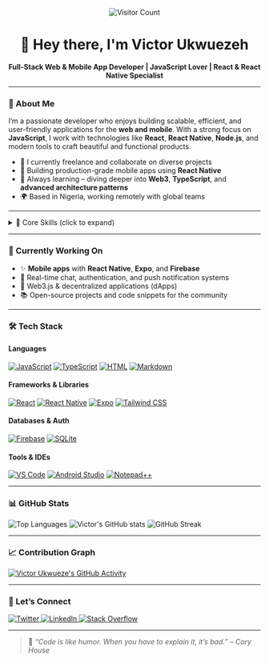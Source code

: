 <p align="center">
  <img src="https://api.visitorbadge.io/api/visitors?path=https%3A%2F%2Fgithub.com%2Fvictorvi007%2Fvictorvi007&label=Visitors&labelColor=%230109b6&countColor=%232ccce4" alt="Visitor Count" />
</p>

<h1 align="center">👋 Hey there, I'm Victor Ukwuezeh</h1>

<p align="center">
  <b>Full-Stack Web & Mobile App Developer | JavaScript Lover | React & React Native Specialist</b>
</p>

---

### 🚀 About Me

I’m a passionate developer who enjoys building scalable, efficient, and user-friendly applications for the **web and mobile**. With a strong focus on **JavaScript**, I work with technologies like **React**, **React Native**, **Node.js**, and modern tools to craft beautiful and functional products.

- 💼 I currently freelance and collaborate on diverse projects
- 📱 Building production-grade mobile apps using **React Native**
- 🧠 Always learning – diving deeper into **Web3**, **TypeScript**, and **advanced architecture patterns**
- 🌍 Based in Nigeria, working remotely with global teams

---

<details>
<summary>🧰 Core Skills (click to expand)</summary>

- 🔧 Web & mobile app development (React, React Native, Expo)
- 🔙 REST & GraphQL API development (Node.js, Express, Laravel)
- 📱 Mobile UI/UX Design (Figma, Tailwind CSS, Heroicons)
- 🧪 Testing and debugging (Jest, React Testing Library)
- 📦 State Management (Redux, Zustand, React Query)
- 🛠 App architecture (MVC, MVVM, Atomic Design, Clean Code)
- 🔐 Firebase Authentication, OAuth, and secure data handling
- 🚀 Deployment & DevOps (VPS, GitHub Actions, Firebase Hosting, Netlify)

</details>

---

### 💼 Currently Working On

- ✨ **Mobile apps** with **React Native**, **Expo**, and **Firebase**
- 📡 Real-time chat, authentication, and push notification systems
- 🧬 Web3.js & decentralized applications (dApps)
- 📚 Open-source projects and code snippets for the community

---

### 🛠 Tech Stack

#### Languages
[![JavaScript](https://img.shields.io/badge/Javascript-F7DF1E?style=for-the-badge&logo=javascript&logoColor=black)](https://developer.mozilla.org/en-US/docs/Web/JavaScript)
[![TypeScript](https://img.shields.io/badge/TypeScript-007acc?style=for-the-badge&logo=typescript&logoColor=white)](https://www.typescriptlang.org/)
[![HTML](https://img.shields.io/badge/HTML-E34F26?style=for-the-badge&logo=html5&logoColor=white)](https://developer.mozilla.org/en-US/docs/Web/HTML)
[![Markdown](https://img.shields.io/badge/Markdown-000000?style=for-the-badge&logo=markdown&logoColor=white)](https://www.markdownguide.org/)

#### Frameworks & Libraries
[![React](https://img.shields.io/badge/React-20232a?style=for-the-badge&logo=react&logoColor=61dafb)](https://reactjs.org/)
[![React Native](https://img.shields.io/badge/React%20Native-20232a?style=for-the-badge&logo=react&logoColor=61dafb)](https://reactnative.dev/)
[![Expo](https://img.shields.io/badge/Expo-000020?style=for-the-badge&logo=expo&logoColor=white)](https://expo.dev/)
[![Tailwind CSS](https://img.shields.io/badge/TailwindCSS-06B6D4?style=for-the-badge&logo=tailwindcss&logoColor=white)](https://tailwindcss.com/)

#### Databases & Auth
[![Firebase](https://img.shields.io/badge/Firebase-FFCA28?style=for-the-badge&logo=firebase&logoColor=black)](https://firebase.google.com/)
[![SQLite](https://img.shields.io/badge/SQLite-003B57?style=for-the-badge&logo=sqlite&logoColor=white)](https://www.sqlite.org/index.html)

#### Tools & IDEs
[![VS Code](https://img.shields.io/badge/VSCode-007ACC?style=for-the-badge&logo=visual-studio-code&logoColor=white)](https://code.visualstudio.com/)
[![Android Studio](https://img.shields.io/badge/Android%20Studio-3DDC84?style=for-the-badge&logo=android-studio&logoColor=white)](https://developer.android.com/studio)
[![Notepad++](https://img.shields.io/badge/Notepad++-90E59A.svg?style=for-the-badge&logo=notepadplusplus&logoColor=black)](https://notepad-plus-plus.org/)

---

### 📊 GitHub Stats

![Top Languages](https://github-readme-stats.vercel.app/api/top-langs/?username=victorvi007&theme=prussian&layout=compact)
![Victor's GitHub stats](https://github-readme-stats.vercel.app/api?username=victorvi007&count_private=true&show_icons=true&theme=prussian)
![GitHub Streak](https://github-readme-streak-stats.herokuapp.com?user=victorvi007&theme=blood-dark&hide_border=true&date_format=M%20j%5B%2C%20Y%5D)

---

### 📈 Contribution Graph

[![Victor Ukwueze's GitHub Activity](https://github-readme-activity-graph.cyclic.app/graph?username=victorvi007&theme=github)](https://github.com/victorvi007)

---

### 🤝 Let’s Connect

<a href="https://twitter.com/victorukwuezeh">
  <img alt="Twitter" src="https://img.shields.io/badge/Twitter-%231DA1F2.svg?style=for-the-badge&logo=twitter&logoColor=white" />
</a>
<a href="https://www.linkedin.com/in/victor-ukwuezeh-832833181">
  <img alt="LinkedIn" src="https://img.shields.io/badge/LinkedIn-%230077B5.svg?style=for-the-badge&logo=linkedin&logoColor=white" />
</a>
<a href="https://stackoverflow.com/users/13657141/victorvi007">
  <img alt="Stack Overflow" src="https://img.shields.io/badge/StackOverflow-FE7A16.svg?style=for-the-badge&logo=stackoverflow&logoColor=white" />
</a>

---

> 💬 *“Code is like humor. When you have to explain it, it’s bad.” – Cory House*


